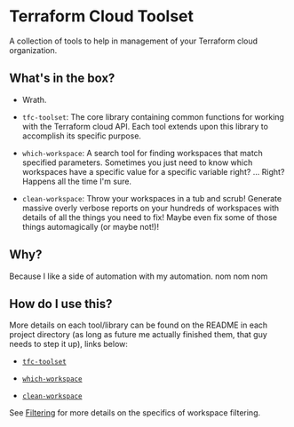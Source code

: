 # Terraform Cloud Toolset

A collection of tools to help in management of your Terraform cloud organization.

## What's in the box?

- Wrath.

- `tfc-toolset`: The core library containing common functions for working with the Terraform cloud API. Each tool extends upon this library to accomplish its specific purpose.
  
- `which-workspace`: A search tool for finding workspaces that match specified parameters. Sometimes you just need to know which workspaces have a specific value for a specific variable right? ... Right? Happens all the time I'm sure.
  
- `clean-workspace`: Throw your workspaces in a tub and scrub! Generate massive overly verbose reports on your hundreds of workspaces with details of all the things you need to fix! Maybe even fix some of those things automagically (or maybe not!)!

## Why?

Because I like a side of automation with my automation. nom nom nom

## How do I use this?

More details on each tool/library can be found on the README in each project directory (as long as future me actually finished them, that guy needs to step it up), links below:

- [`tfc-toolset`](tfc-toolset/README.md)
  
- [`which-workspace`](which-workspace/README.md)

- [`clean-workspace`](clean-workspace/README.md)

See [Filtering](../FILTERING.md) for more details on the specifics of workspace filtering.
